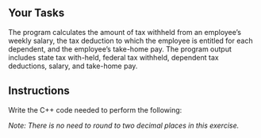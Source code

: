 ## Your Tasks

The program calculates the amount of tax withheld from an employee’s weekly salary, the tax deduction to which the employee is entitled for each dependent, and the employee’s take-home pay. The program output includes state tax with-held, federal tax withheld, dependent tax deductions, salary, and take-home pay.

## Instructions

Write the C++ code needed to perform the following:

_Note: There is no need to round to two decimal places in this exercise._
